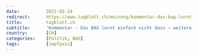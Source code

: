 ```yaml
---
date:          2021-03-24
redirect:      https://www.tagblatt.ch/meinung/kommentar-das-bag-lernt-einfach-nicht-dazu-weitere-fehler-liegen-nicht-mehr-drin-ld.2118360
title:         tagblatt.ch
subtitle:      'Kommentar - Das BAG lernt einfach nicht dazu – weitere Fehler liegen nicht mehr drin'
country:       [CH]
categories:    [Politik, BAG]
tags:          [impfpass]
---
```


